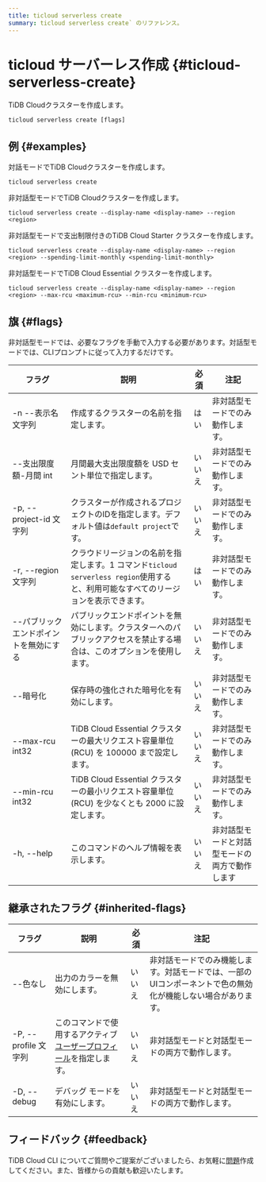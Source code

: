 ```yaml
---
title: ticloud serverless create
summary: ticloud serverless create` のリファレンス。
---
```


# ticloud サーバーレス作成 {#ticloud-serverless-create}

TiDB Cloudクラスターを作成します。

```shell
ticloud serverless create [flags]
```

## 例 {#examples}

対話モードでTiDB Cloudクラスターを作成します。

```shell
ticloud serverless create
```

非対話型モードでTiDB Cloudクラスターを作成します。

```shell
ticloud serverless create --display-name <display-name> --region <region>
```

非対話型モードで支出制限付きのTiDB Cloud Starter クラスターを作成します。

```shell
ticloud serverless create --display-name <display-name> --region <region> --spending-limit-monthly <spending-limit-monthly>
```

非対話型モードでTiDB Cloud Essential クラスターを作成します。

```shell
ticloud serverless create --display-name <display-name> --region <region> --max-rcu <maximum-rcu> --min-rcu <minimum-rcu>
```

## 旗 {#flags}

非対話型モードでは、必要なフラグを手動で入力する必要があります。対話型モードでは、CLIプロンプトに従って入力するだけです。

| フラグ                  | 説明                                                                               | 必須  | 注記                      |
| -------------------- | -------------------------------------------------------------------------------- | --- | ----------------------- |
| -n --表示名文字列          | 作成するクラスターの名前を指定します。                                                              | はい  | 非対話型モードでのみ動作します。        |
| --支出限度額-月間 int       | 月間最大支出限度額を USD セント単位で指定します。                                                      | いいえ | 非対話型モードでのみ動作します。        |
| -p, --project-id 文字列 | クラスターが作成されるプロジェクトのIDを指定します。デフォルト値は`default project`です。                           | いいえ | 非対話型モードでのみ動作します。        |
| -r, --region 文字列     | クラウドリージョンの名前を指定します。1 コマンド`ticloud serverless region`使用すると、利用可能なすべてのリージョンを表示できます。 | はい  | 非対話型モードでのみ動作します。        |
| --パブリックエンドポイントを無効にする | パブリックエンドポイントを無効にします。クラスターへのパブリックアクセスを禁止する場合は、このオプションを使用します。                      | いいえ | 非対話型モードでのみ動作します。        |
| --暗号化                | 保存時の強化された暗号化を有効にします。                                                             | いいえ | 非対話型モードでのみ動作します。        |
| --max-rcu int32      | TiDB Cloud Essential クラスターの最大リクエスト容量単位 (RCU) を 100000 まで設定します。                   | いいえ | 非対話型モードでのみ動作します。        |
| --min-rcu int32      | TiDB Cloud Essential クラスターの最小リクエスト容量単位 (RCU) を少なくとも 2000 に設定します。                 | いいえ | 非対話型モードでのみ動作します。        |
| -h, --help           | このコマンドのヘルプ情報を表示します。                                                              | いいえ | 非対話型モードと対話型モードの両方で動作します |

## 継承されたフラグ {#inherited-flags}

| フラグ               | 説明                                                                             | 必須  | 注記                                                      |
| ----------------- | ------------------------------------------------------------------------------ | --- | ------------------------------------------------------- |
| --色なし             | 出力のカラーを無効にします。                                                                 | いいえ | 非対話モードでのみ機能します。対話モードでは、一部のUIコンポーネントで色の無効化が機能しない場合があります。 |
| -P, --profile 文字列 | このコマンドで使用するアクティブ[ユーザープロフィール](/tidb-cloud/cli-reference.md#user-profile)を指定します。 | いいえ | 非対話型モードと対話型モードの両方で動作します。                                |
| -D, --debug       | デバッグ モードを有効にします。                                                               | いいえ | 非対話型モードと対話型モードの両方で動作します。                                |

## フィードバック {#feedback}

TiDB Cloud CLI についてご質問やご提案がございましたら、お気軽に[問題](https://github.com/tidbcloud/tidbcloud-cli/issues/new/choose)作成してください。また、皆様からの貢献も歓迎いたします。
